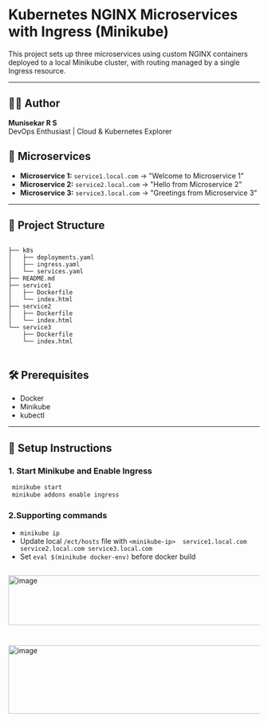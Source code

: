 # Kubernetes NGINX Microservices with Ingress (Minikube)

This project sets up three microservices using custom NGINX containers deployed to a local Minikube cluster, with routing managed by a single Ingress resource.

---
## 🧑‍💻 Author

**Munisekar R S**  
DevOps Enthusiast | Cloud & Kubernetes Explorer

## 🧩 Microservices

- **Microservice 1:** `service1.local.com` → "Welcome to Microservice 1"
- **Microservice 2:** `service2.local.com` → "Hello from Microservice 2"
- **Microservice 3:** `service3.local.com` → "Greetings from Microservice 3"

---
## 📁 Project Structure
<pre>
<code>
├── k8s
│   ├── deployments.yaml
│   ├── ingress.yaml
│   └── services.yaml
├── README.md
├── service1
│   ├── Dockerfile
│   └── index.html
├── service2
│   ├── Dockerfile
│   └── index.html
└── service3
    ├── Dockerfile
    └── index.html
</code>
</pre>

## 🛠 Prerequisites

- Docker
- Minikube
- kubectl

---

## 🚀 Setup Instructions

### 1. Start Minikube and Enable Ingress
```bash
 minikube start
 minikube addons enable ingress

  ```
### **2.Supporting commands**
- `minikube ip`
-  Update local `/ect/hosts` file with `<minikube-ip>  service1.local.com service2.local.com service3.local.com`
-  Set `eval $(minikube docker-env)` before docker build
  

##

<img width="1356" height="100" alt="image" src="https://github.com/user-attachments/assets/15f1e258-9865-4b23-8cc6-68c1cf1aef79" />


#
<img width="648" height="137" alt="image" src="https://github.com/user-attachments/assets/afcb889e-067b-4b90-a9de-85b018f4178a" />

